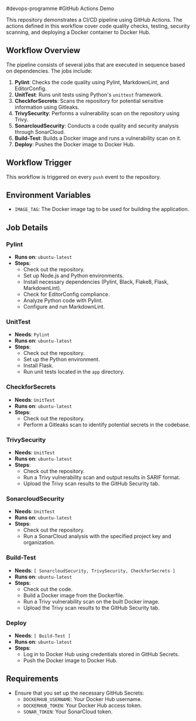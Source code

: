 #devops-programme
#GitHub Actions Demo

This repository demonstrates a CI/CD pipeline using GitHub Actions. The actions defined in this workflow cover code quality checks, testing, security scanning, and deploying a Docker container to Docker Hub.

## Workflow Overview

The pipeline consists of several jobs that are executed in sequence based on dependencies. The jobs include:

1. **Pylint**: Checks the code quality using Pylint, MarkdownLint, and EditorConfig.
2. **UnitTest**: Runs unit tests using Python's `unittest` framework.
3. **CheckforSecrets**: Scans the repository for potential sensitive information using Gitleaks.
4. **TrivySecurity**: Performs a vulnerability scan on the repository using Trivy.
5. **SonarcloudSecurity**: Conducts a code quality and security analysis through SonarCloud.
6. **Build-Test**: Builds a Docker image and runs a vulnerability scan on it.
7. **Deploy**: Pushes the Docker image to Docker Hub.

## Workflow Trigger

This workflow is triggered on every `push` event to the repository.

## Environment Variables

- `IMAGE_TAG`: The Docker image tag to be used for building the application.

## Job Details

### Pylint

- **Runs on**: `ubuntu-latest`
- **Steps**:
  - Check out the repository.
  - Set up Node.js and Python environments.
  - Install necessary dependencies (Pylint, Black, Flake8, Flask, MarkdownLint).
  - Check for EditorConfig compliance.
  - Analyze Python code with Pylint.
  - Configure and run MarkdownLint.

### UnitTest

- **Needs**: `Pylint`
- **Runs on**: `ubuntu-latest`
- **Steps**:
  - Check out the repository.
  - Set up the Python environment.
  - Install Flask.
  - Run unit tests located in the `app` directory.

### CheckforSecrets

- **Needs**: `UnitTest`
- **Runs on**: `ubuntu-latest`
- **Steps**:
  - Check out the repository.
  - Perform a Gitleaks scan to identify potential secrets in the codebase.

### TrivySecurity

- **Needs**: `UnitTest`
- **Runs on**: `ubuntu-latest`
- **Steps**:
  - Check out the repository.
  - Run a Trivy vulnerability scan and output results in SARIF format.
  - Upload the Trivy scan results to the GitHub Security tab.

### SonarcloudSecurity

- **Needs**: `UnitTest`
- **Runs on**: `ubuntu-latest`
- **Steps**:
  - Check out the repository.
  - Run a SonarCloud analysis with the specified project key and organization.

### Build-Test

- **Needs**: `[ SonarcloudSecurity, TrivySecurity, CheckforSecrets ]`
- **Runs on**: `ubuntu-latest`
- **Steps**:
  - Check out the code.
  - Build a Docker image from the Dockerfile.
  - Run a Trivy vulnerability scan on the built Docker image.
  - Upload the Trivy scan results to the GitHub Security tab.

### Deploy

- **Needs**: `[ Build-Test ]`
- **Runs on**: `ubuntu-latest`
- **Steps**:
  - Log in to Docker Hub using credentials stored in GitHub Secrets.
  - Push the Docker image to Docker Hub.

## Requirements

- Ensure that you set up the necessary GitHub Secrets:
  - `DOCKERHUB_USERNAME`: Your Docker Hub username.
  - `DOCKERHUB_TOKEN`: Your Docker Hub access token.
  - `SONAR_TOKEN`: Your SonarCloud token.
